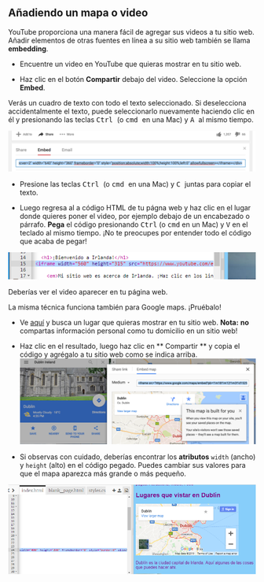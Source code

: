 ## Añadiendo un mapa o video

YouTube proporciona una manera fácil de agregar sus videos a tu sitio web. Añadir elementos de otras fuentes en línea a su sitio web también se llama **embedding**.

- Encuentre un video en YouTube que quieras mostrar en tu sitio web.

- Haz clic en el botón **Compartir** debajo del video. Seleccione la opción **Embed**.

Verás un cuadro de texto con todo el texto seleccionado. Si deselecciona accidentalmente el texto, puede seleccionarlo nuevamente haciendo clic en él y presionando las teclas <kbd> Ctrl </kbd> (o <kbd> cmd </kbd> en una Mac) y <kbd> A </kbd> al mismo tiempo.

![Opción de inserción de YouTube con código seleccionado](images/EmbedYouTube.png)

- Presione las teclas <kbd> Ctrl </kbd> (o <kbd> cmd </kbd> en una Mac) y <kbd> C </kbd> juntas para copiar el texto.

- Luego regresa al a código HTML de tu págna web y haz clic en el lugar donde quieres poner el video, por ejemplo debajo de un encabezado o párrafo. **Pega** el código presionando <kbd>Ctrl</kbd> (o <kbd>cmd</kbd> en un Mac) y <kbd>V</kbd> en el teclado al mismo tiempo. ¡No te preocupes por entender todo el código que acaba de pegar!

![Ejemplo del código de inserción pegado en una página HTML](images/EmbedYouTube2.png)

Deberías ver el video aparecer en tu página web.

La misma técnica funciona también para Google maps. ¡Pruébalo!

- Ve [aquí](http://dojo.soy/google-maps) y busca un lugar que quieras mostrar en tu sitio web. **Nota:** **no** compartas información personal como tu domicilio en un sitio web!

- Haz clic en el resultado, luego haz clic en ** Compartir ** y copia el código y agrégalo a tu sitio web como se indica arriba. ![Opción de inserción seleccionada en Google Maps](images/EmbedGoogleMap.png)

- Si observas con cuidado, deberías encontrar los **atributos** `width` (ancho) y `height` (alto) en el código pegado. Puedes cambiar sus valores para que el mapa aparezca más grande o más pequeño.

![Ejemplo de código de inserción de Google Maps con atributos widht (ancho) y height (alto) seleccionados](images/EmbeddedGoogleMapCode.png)